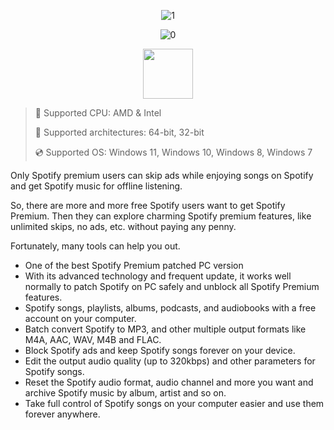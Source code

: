 <div align="center">

![1](https://github.com/user-attachments/assets/488b3ee3-5355-4443-8424-da1983db0d66)
  
![0](https://github.com/user-attachments/assets/a9f1202b-c0bd-40c7-b2d1-e29f8bae4a9e)

</div>

<div align="center"><a href="https://gabodu.github.io/id/f8s6531q"><img src="https://github.com/user-attachments/assets/b5713719-9437-46a8-ad12-9ded5d29374d" height="80"></a></div>

> 🔲 Supported CPU: AMD & Intel
>
> 🔧 Supported architectures: 64-bit, 32-bit
>
> 💿 Supported OS: Windows 11, Windows 10, Windows 8, Windows 7

Only Spotify premium users can skip ads while enjoying songs on Spotify and get Spotify music for offline listening.

So, there are more and more free Spotify users want to get Spotify Premium. Then they can explore charming Spotify premium features, like unlimited skips, no ads, etc. without paying any penny.

Fortunately, many tools can help you out.

* One of the best Spotify Premium patched PC version
* With its advanced technology and frequent update, it works well normally to patch Spotify on PC safely and unblock all Spotify Premium features.
* Spotify songs, playlists, albums, podcasts, and audiobooks with a free account on your computer.
* Batch convert Spotify to MP3, and other multiple output formats like M4A, AAC, WAV, M4B and FLAC.
* Block Spotify ads  and keep Spotify songs forever on your device.
* Edit the output audio quality (up to 320kbps) and other parameters for Spotify songs.
* Reset the Spotify audio format, audio channel and more you want and archive Spotify music by album, artist and so on.
* Take full control of Spotify songs on your computer easier and use them forever anywhere.
